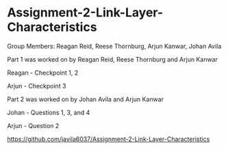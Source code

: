 # Assignment-2-Link-Layer-Characteristics
Group Members: Reagan Reid, Reese Thornburg, Arjun Kanwar, Johan Avila

Part 1 was worked on by Reagan Reid, Reese Thornburg and Arjun Kanwar

Reagan - Checkpoint 1, 2

Arjun - Checkpoint 3


Part 2 was worked on by Johan Avila and Arjun Kanwar

Johan - Questions 1, 3, and 4

Arjun - Question 2

https://github.com/javila6037/Assignment-2-Link-Layer-Characteristics
